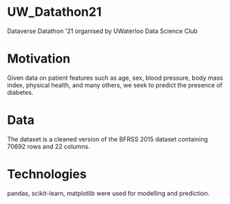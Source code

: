 # UW_Datathon21
Dataverse Datathon '21 organised by UWaterloo Data Science Club

# Motivation

Given data on patient features such as age, sex, blood pressure, body mass index, physical health, and many others, we seek to predict the presence of diabetes.

# Data

The dataset is a cleaned version of the BFRSS 2015 dataset containing 70692 rows and 22 columns.

# Technologies 

pandas, scikit-learn, matplotlib were used for modelling and prediction.

